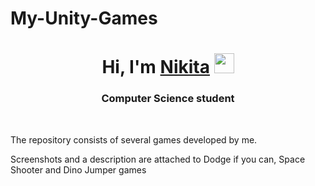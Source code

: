 # My-Unity-Games
<h1 align='center'>
  Hi, I'm <a href="https://www.instagram.com/duuwindi/" target='_blank'>Nikita</a>
  <img src="https://uploads.scratch.mit.edu/get_image/gallery/3877423_170x100.png" height="32"/>
</h1>
<h3 align='center'>
  Computer Science student
</h3>
</br>
<p>The repository consists of several games developed by me.</p>
<p>Screenshots and a description are attached to Dodge if you can, Space Shooter and Dino Jumper games</p>
